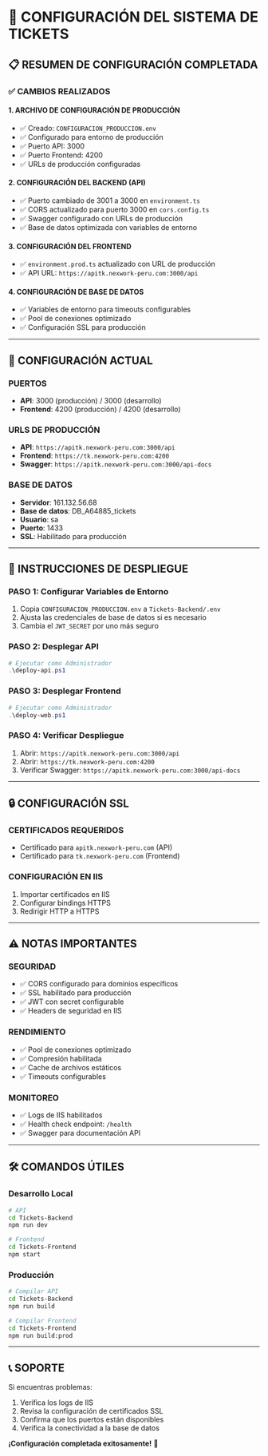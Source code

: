 # 🚀 CONFIGURACIÓN DEL SISTEMA DE TICKETS

## 📋 RESUMEN DE CONFIGURACIÓN COMPLETADA

### ✅ **CAMBIOS REALIZADOS**

#### 1. **ARCHIVO DE CONFIGURACIÓN DE PRODUCCIÓN**
- ✅ Creado: `CONFIGURACION_PRODUCCION.env`
- ✅ Configurado para entorno de producción
- ✅ Puerto API: 3000
- ✅ Puerto Frontend: 4200
- ✅ URLs de producción configuradas

#### 2. **CONFIGURACIÓN DEL BACKEND (API)**
- ✅ Puerto cambiado de 3001 a 3000 en `environment.ts`
- ✅ CORS actualizado para puerto 3000 en `cors.config.ts`
- ✅ Swagger configurado con URLs de producción
- ✅ Base de datos optimizada con variables de entorno

#### 3. **CONFIGURACIÓN DEL FRONTEND**
- ✅ `environment.prod.ts` actualizado con URL de producción
- ✅ API URL: `https://apitk.nexwork-peru.com:3000/api`

#### 4. **CONFIGURACIÓN DE BASE DE DATOS**
- ✅ Variables de entorno para timeouts configurables
- ✅ Pool de conexiones optimizado
- ✅ Configuración SSL para producción

---

## 🔧 **CONFIGURACIÓN ACTUAL**

### **PUERTOS**
- **API**: 3000 (producción) / 3000 (desarrollo)
- **Frontend**: 4200 (producción) / 4200 (desarrollo)

### **URLS DE PRODUCCIÓN**
- **API**: `https://apitk.nexwork-peru.com:3000/api`
- **Frontend**: `https://tk.nexwork-peru.com:4200`
- **Swagger**: `https://apitk.nexwork-peru.com:3000/api-docs`

### **BASE DE DATOS**
- **Servidor**: 161.132.56.68
- **Base de datos**: DB_A64885_tickets
- **Usuario**: sa
- **Puerto**: 1433
- **SSL**: Habilitado para producción

---

## 🚀 **INSTRUCCIONES DE DESPLIEGUE**

### **PASO 1: Configurar Variables de Entorno**
1. Copia `CONFIGURACION_PRODUCCION.env` a `Tickets-Backend/.env`
2. Ajusta las credenciales de base de datos si es necesario
3. Cambia el `JWT_SECRET` por uno más seguro

### **PASO 2: Desplegar API**
```powershell
# Ejecutar como Administrador
.\deploy-api.ps1
```

### **PASO 3: Desplegar Frontend**
```powershell
# Ejecutar como Administrador
.\deploy-web.ps1
```

### **PASO 4: Verificar Despliegue**
1. Abrir: `https://apitk.nexwork-peru.com:3000/api`
2. Abrir: `https://tk.nexwork-peru.com:4200`
3. Verificar Swagger: `https://apitk.nexwork-peru.com:3000/api-docs`

---

## 🔒 **CONFIGURACIÓN SSL**

### **CERTIFICADOS REQUERIDOS**
- Certificado para `apitk.nexwork-peru.com` (API)
- Certificado para `tk.nexwork-peru.com` (Frontend)

### **CONFIGURACIÓN EN IIS**
1. Importar certificados en IIS
2. Configurar bindings HTTPS
3. Redirigir HTTP a HTTPS

---

## ⚠️ **NOTAS IMPORTANTES**

### **SEGURIDAD**
- ✅ CORS configurado para dominios específicos
- ✅ SSL habilitado para producción
- ✅ JWT con secret configurable
- ✅ Headers de seguridad en IIS

### **RENDIMIENTO**
- ✅ Pool de conexiones optimizado
- ✅ Compresión habilitada
- ✅ Cache de archivos estáticos
- ✅ Timeouts configurables

### **MONITOREO**
- ✅ Logs de IIS habilitados
- ✅ Health check endpoint: `/health`
- ✅ Swagger para documentación API

---

## 🛠️ **COMANDOS ÚTILES**

### **Desarrollo Local**
```bash
# API
cd Tickets-Backend
npm run dev

# Frontend
cd Tickets-Frontend
npm start
```

### **Producción**
```bash
# Compilar API
cd Tickets-Backend
npm run build

# Compilar Frontend
cd Tickets-Frontend
npm run build:prod
```

---

## 📞 **SOPORTE**

Si encuentras problemas:
1. Verifica los logs de IIS
2. Revisa la configuración de certificados SSL
3. Confirma que los puertos están disponibles
4. Verifica la conectividad a la base de datos

**¡Configuración completada exitosamente!** 🎉
